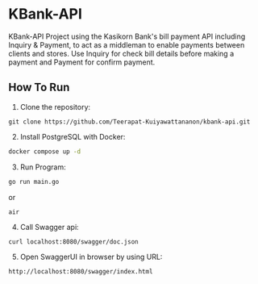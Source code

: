 # KBank-API
KBank-API Project using the Kasikorn Bank's bill payment API including Inquiry & Payment, to act as a middleman to enable payments between clients and stores. Use 
Inquiry for check bill details before making a payment and Payment for confirm payment.

## How To Run 

1. Clone the repository:
```git
git clone https://github.com/Teerapat-Kuiyawattananon/kbank-api.git
```

2. Install PostgreSQL with Docker:
```bash
docker compose up -d
```

3. Run Program:
```bash
go run main.go 
```
or 
```
air 
```

4. Call Swagger api:
```
curl localhost:8080/swagger/doc.json
```

5. Open SwaggerUI in browser by using URL:
```
http://localhost:8080/swagger/index.html
```

